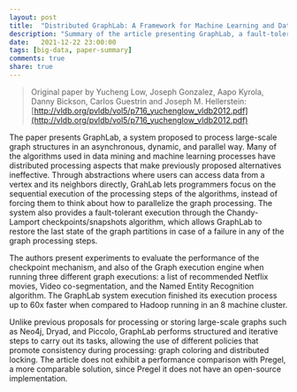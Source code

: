 ```yaml
---
layout: post
title:  "Distributed GraphLab: A Framework for Machine Learning and Data Mining in the Cloud"
description: "Summary of the article presenting GraphLab, a fault-tolerant system that provides a dynamic and asynchronous execution model for processing large-scale graphs."
date:   2021-12-22 23:00:00
tags: [big-data, paper-summary]
comments: true
share: true
---
```


> Original paper by Yucheng Low, Joseph Gonzalez, Aapo Kyrola, Danny Bickson, Carlos Guestrin and Joseph M. Hellerstein: [http://vldb.org/pvldb/vol5/p716_yuchenglow_vldb2012.pdf](http://vldb.org/pvldb/vol5/p716_yuchenglow_vldb2012.pdf)

The paper presents GraphLab, a system proposed to process large-scale graph structures in an asynchronous, dynamic, and parallel way. Many of the algorithms used in data mining and machine learning processes have distributed processing aspects that make previously proposed alternatives ineffective. Through abstractions where users can access data from a vertex and its neighbors directly, GrahLab lets programmers focus on the sequential execution of the processing steps of the algorithms, instead of forcing them to think about how to parallelize the graph processing. The system also provides a fault-tolerant execution through the Chandy-Lamport checkpoints/snapshots algorithm, which allows GraphLab to restore the last state of the graph partitions in case of a failure in any of the graph processing steps.

The authors present experiments to evaluate the performance of the checkpoint mechanism, and also of the Graph execution engine when running three different graph executions: a list of recommended Netflix movies, Video co-segmentation, and the Named Entity Recognition algorithm. The GraphLab system execution finished its execution process up to 60x faster when compared to Hadoop running in an 8 machine cluster.

Unlike previous proposals for processing or storing large-scale graphs such as Neo4j, Dryad, and Piccolo, GraphLab performs structured and iterative steps to carry out its tasks, allowing the use of different policies that promote consistency during processing: graph coloring and distributed locking. The article does not exhibit a performance comparison with Pregel, a more comparable solution, since Pregel it does not have an open-source implementation.
